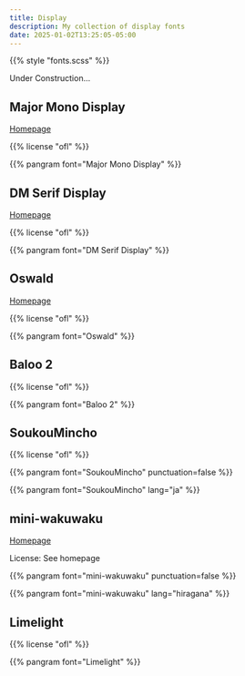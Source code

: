 ```yaml
---
title: Display
description: My collection of display fonts
date: 2025-01-02T13:25:05-05:00
---
```


{{% style "fonts.scss" %}}

Under Construction...

## Major Mono Display

[Homepage](https://github.com/googlefonts/majormono)

{{% license "ofl" %}}

{{% pangram font="Major Mono Display" %}}

## DM Serif Display

[Homepage](https://github.com/googlefonts/dm-fonts)

{{% license "ofl" %}}

{{% pangram font="DM Serif Display" %}}

## Oswald

[Homepage](https://github.com/googlefonts/OswaldFont)

{{% license "ofl" %}}

{{% pangram font="Oswald" %}}

## Baloo 2

{{% license "ofl" %}}

{{% pangram font="Baloo 2" %}}

## SoukouMincho

{{% license "ofl" %}}

{{% pangram font="SoukouMincho" punctuation=false %}}

{{% pangram font="SoukouMincho" lang="ja" %}}

## mini-wakuwaku

[Homepage](http://mini-design.jp/font/mini-wakuwaku.html)

License: See homepage

{{% pangram font="mini-wakuwaku" punctuation=false %}}

{{% pangram font="mini-wakuwaku" lang="hiragana" %}}

## Limelight

{{% license "ofl" %}}

{{% pangram font="Limelight" %}}
